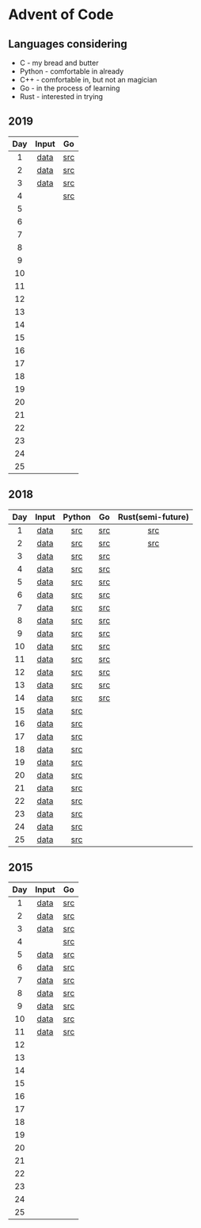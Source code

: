# Advent of Code
## Languages considering
- C - my bread and butter
- Python - comfortable in already
- C++ - comfortable in, but not an magician
- Go - in the process of learning
- Rust - interested in trying

## 2019
| Day | Input               | Go                               |
| :-: | :-----------------: | :------------------------------: |
| 1   | [data](2019/day1/)  | [src](2019/go/src/day1/day1.go)  |
| 2   | [data](2019/day2/)  | [src](2019/go/src/day2/day2.go)  |
| 3   | [data](2019/day3/)  | [src](2019/go/src/day3/day3.go)  |
| 4   |                     | [src](2019/go/src/day4/day4.go)  |
| 5   |                     |                                  |
| 6   |                     |                                  |
| 7   |                     |                                  |
| 8   |                     |                                  |
| 9   |                     |                                  |
| 10  |                     |                                  |
| 11  |                     |                                  |
| 12  |                     |                                  |
| 13  |                     |                                  |
| 14  |                     |                                  |
| 15  |                     |                                  |
| 16  |                     |                                  |
| 17  |                     |                                  |
| 18  |                     |                                  |
| 19  |                     |                                  |
| 20  |                     |                                  |
| 21  |                     |                                  |
| 22  |                     |                                  |
| 23  |                     |                                  |
| 24  |                     |                                  |
| 25  |                     |                                  |

## 2018
| Day | Input               | Python                      | Go                                | Rust(semi-future)                 |
| :-: | :-----------------: | :-------------------------: | :-------------------------------: | :-------------------------------: |
| 1   | [data](2018/day1/)  | [src](2018/python/day1.py)  | [src](2018/go/src/day1/day1.go)   | [src](2018/rust/day1/src/main.rs) |
| 2   | [data](2018/day2/)  | [src](2018/python/day2.py)  | [src](2018/go/src/day2/day2.go)   | [src](2018/rust/day2/src/main.rs) |
| 3   | [data](2018/day3/)  | [src](2018/python/day3.py)  | [src](2018/go/src/day3/day3.go)   |                                   |
| 4   | [data](2018/day4/)  | [src](2018/python/day4.py)  | [src](2018/go/src/day4/day4.go)   |                                   |
| 5   | [data](2018/day5/)  | [src](2018/python/day5.py)  | [src](2018/go/src/day5/day5.go)   |                                   |
| 6   | [data](2018/day6/)  | [src](2018/python/day6.py)  | [src](2018/go/src/day6/day6.go)   |                                   |
| 7   | [data](2018/day7/)  | [src](2018/python/day7.py)  | [src](2018/go/src/day7/day7.go)   |                                   |
| 8   | [data](2018/day8/)  | [src](2018/python/day8.py)  | [src](2018/go/src/day8/day8.go)   |                                   |
| 9   | [data](2018/day9/)  | [src](2018/python/day9.py)  | [src](2018/go/src/day9/day9.go)   |                                   |
| 10  | [data](2018/day10/) | [src](2018/python/day10.py) | [src](2018/go/src/day10/day10.go) |                                   |
| 11  | [data](2018/day11/) | [src](2018/python/day11.py) | [src](2018/go/src/day11/day11.go) |                                   |
| 12  | [data](2018/day12/) | [src](2018/python/day12.py) | [src](2018/go/src/day12/day12.go) |                                   |
| 13  | [data](2018/day13/) | [src](2018/python/day13.py) | [src](2018/go/src/day13/day13.go) |                                   |
| 14  | [data](2018/day14/) | [src](2018/python/day14.py) | [src](2018/go/src/day14/day14.go) |                                   |
| 15  | [data](2018/day15/) | [src](2018/python/day15.py) |                                   |                                   |
| 16  | [data](2018/day16/) | [src](2018/python/day16.py) |                                   |                                   |
| 17  | [data](2018/day17/) | [src](2018/python/day17.py) |                                   |                                   |
| 18  | [data](2018/day18/) | [src](2018/python/day18.py) |                                   |                                   |
| 19  | [data](2018/day19/) | [src](2018/python/day19.py) |                                   |                                   |
| 20  | [data](2018/day20/) | [src](2018/python/day20.py) |                                   |                                   |
| 21  | [data](2018/day21/) | [src](2018/python/day21.py) |                                   |                                   |
| 22  | [data](2018/day22/) | [src](2018/python/day22.py) |                                   |                                   |
| 23  | [data](2018/day23/) | [src](2018/python/day23.py) |                                   |                                   |
| 24  | [data](2018/day24/) | [src](2018/python/day24.py) |                                   |                                   |
| 25  | [data](2018/day25/) | [src](2018/python/day25.py) |                                   |                                   |

## 2015
| Day | Input               | Go                               |
| :-: | :-----------------: | :------------------------------: |
| 1   | [data](2015/day1/)  | [src](2015/go/src/day1/day1.go)  |
| 2   | [data](2015/day2/)  | [src](2015/go/src/day2/day2.go)  |
| 3   | [data](2015/day3/)  | [src](2015/go/src/day3/day3.go)  |
| 4   |                     | [src](2015/go/src/day4/day4.go)  |
| 5   | [data](2015/day5/)  | [src](2015/go/src/day5/day5.go)  |
| 6   | [data](2015/day6/)  | [src](2015/go/src/day6/day6.go)  |
| 7   | [data](2015/day7/)  | [src](2015/go/src/day7/day7.go)  |
| 8   | [data](2015/day8/)  | [src](2015/go/src/day8/day8.go)  |
| 9   | [data](2015/day9/)  | [src](2015/go/src/day9/day9.go)  |
| 10  | [data](2015/day10/) | [src](2015/go/src/day10/day10.go)|
| 11  | [data](2015/day11/) | [src](2015/go/src/day11/day11.go)|
| 12  |                     |                                  |
| 13  |                     |                                  |
| 14  |                     |                                  |
| 15  |                     |                                  |
| 16  |                     |                                  |
| 17  |                     |                                  |
| 18  |                     |                                  |
| 19  |                     |                                  |
| 20  |                     |                                  |
| 21  |                     |                                  |
| 22  |                     |                                  |
| 23  |                     |                                  |
| 24  |                     |                                  |
| 25  |                     |                                  |